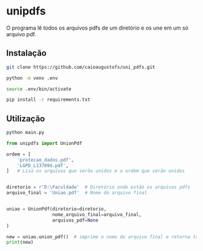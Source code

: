 # unipdfs

O programa lê todos os arquivos pdfs de um diretório e os une em um só arquivo pdf.


## Instalação
```bash
git clone https://github.com/caioaugustofs/uni_pdfs.git

python -m venv .env

source .env/bin/activate

pip install -r requirements.txt
```

## Utilização

```python
python main.py

from unipdfs import UnionPdf

ordem = [
    'protecao_dados.pdf',
    'LGPD_L13709d.pdf',
]   # Lisa os arquivos que serão unidos e a ordem que serão unidos


diretorio = r'D:\Faculdade'  # Diretório onde estão os arquivos pdfs
arquivo_final = 'Uniao.pdf'  # Nome do arquivo final


uniao = UnionPdf(diretorio=diretorio,
                 nome_arquivo_final=arquivo_final,
                 arquivos_pdf=None
)

new = uniao.union_pdf()  # imprime o nome do arquivo final e retorna truw se o arquivo foi criado
print(new)
```
